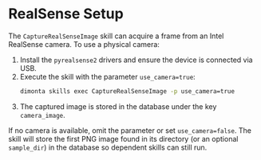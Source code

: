 # RealSense Setup

The `CaptureRealSenseImage` skill can acquire a frame from an Intel RealSense camera.
To use a physical camera:

1. Install the `pyrealsense2` drivers and ensure the device is connected via USB.
2. Execute the skill with the parameter `use_camera=true`:
   ```bash
   dimonta skills exec CaptureRealSenseImage -p use_camera=true
   ```
3. The captured image is stored in the database under the key `camera_image`.

If no camera is available, omit the parameter or set `use_camera=false`.
The skill will store the first PNG image found in its directory (or an optional `sample_dir`) in the database so dependent skills can still run.

